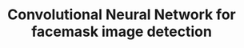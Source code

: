 ---
src: '/images/FM.png' 
title: 'Convolutional Neural Network for facemask image detection'
presentation: 'https://docs.google.com/presentation/d/1g2nNKbaMjQeo9jDw_ZxuqY2O4r3FA-GJ_Qtl7sj-f-4/edit?usp=sharing'
url: 'https://github.com/mf11y/Face-Mask-Detection'
heading: 'github'
content: 'Developed a Convolutional Neural Network to detect if a given picture is wearing a facemask or not'
---